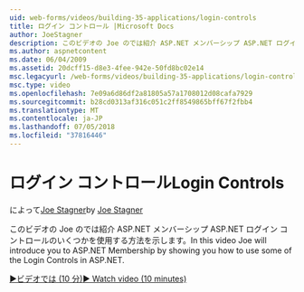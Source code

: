 ```yaml
---
uid: web-forms/videos/building-35-applications/login-controls
title: ログイン コントロール |Microsoft Docs
author: JoeStagner
description: このビデオの Joe のでは紹介 ASP.NET メンバーシップ ASP.NET ログイン コントロールのいくつかを使用する方法を示します。
ms.author: aspnetcontent
ms.date: 06/04/2009
ms.assetid: 20dcff15-d8e3-4fee-942e-50fd8bc02e14
msc.legacyurl: /web-forms/videos/building-35-applications/login-controls
msc.type: video
ms.openlocfilehash: 7e09a6d86df2a81805a57a1708012d08cafa7929
ms.sourcegitcommit: b28cd0313af316c051c2ff8549865bff67f2fbb4
ms.translationtype: MT
ms.contentlocale: ja-JP
ms.lasthandoff: 07/05/2018
ms.locfileid: "37816446"
---
```

<a name="login-controls"></a><span data-ttu-id="a2343-103">ログイン コントロール</span><span class="sxs-lookup"><span data-stu-id="a2343-103">Login Controls</span></span>
====================
<span data-ttu-id="a2343-104">によって[Joe Stagner](https://github.com/JoeStagner)</span><span class="sxs-lookup"><span data-stu-id="a2343-104">by [Joe Stagner](https://github.com/JoeStagner)</span></span>

<span data-ttu-id="a2343-105">このビデオの Joe のでは紹介 ASP.NET メンバーシップ ASP.NET ログイン コントロールのいくつかを使用する方法を示します。</span><span class="sxs-lookup"><span data-stu-id="a2343-105">In this video Joe will introduce you to ASP.NET Membership by showing you how to use some of the Login Controls in ASP.NET.</span></span>

[<span data-ttu-id="a2343-106">&#9654;ビデオでは (10 分)</span><span class="sxs-lookup"><span data-stu-id="a2343-106">&#9654; Watch video (10 minutes)</span></span>](https://channel9.msdn.com/Blogs/ASP-NET-Site-Videos/login-controls)
